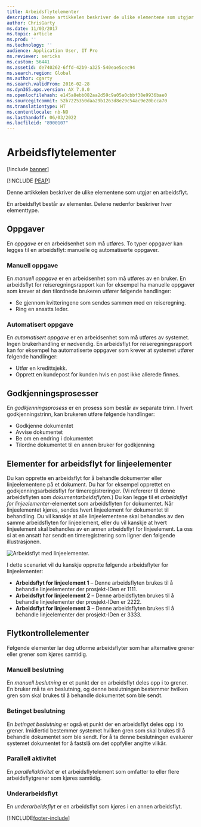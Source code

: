 ```yaml
---
title: Arbeidsflytelementer
description: Denne artikkelen beskriver de ulike elementene som utgjør en arbeidsflyt.
author: ChrisGarty
ms.date: 11/03/2017
ms.topic: article
ms.prod: ''
ms.technology: ''
audience: Application User, IT Pro
ms.reviewer: sericks
ms.custom: 56441
ms.assetid: de740262-6ffd-42b9-a325-540eae5cec94
ms.search.region: Global
ms.author: cgarty
ms.search.validFrom: 2016-02-28
ms.dyn365.ops.version: AX 7.0.0
ms.openlocfilehash: e145a8ebb082aa2d59c9a05a0cbbf38e9936bae0
ms.sourcegitcommit: 52b7225350daa29b1263d8e29c54ac9e20bcca70
ms.translationtype: HT
ms.contentlocale: nb-NO
ms.lasthandoff: 06/03/2022
ms.locfileid: "8900107"
---
```

# <a name="workflow-elements"></a>Arbeidsflytelementer

[!include [banner](../includes/banner.md)]


[!INCLUDE [PEAP](../../../includes/peap-1.md)]

Denne artikkelen beskriver de ulike elementene som utgjør en arbeidsflyt.

En arbeidsflyt består av elementer. Delene nedenfor beskriver hver elementtype.

## <a name="tasks"></a>Oppgaver

En *oppgave* er en arbeidsenhet som må utføres. To typer oppgaver kan legges til en arbeidsflyt: manuelle og automatiserte oppgaver.

### <a name="manual-task"></a>Manuell oppgave

En *manuell oppgave* er en arbeidsenhet som må utføres av en bruker. En arbeidsflyt for reiseregningsrapport kan for eksempel ha manuelle oppgaver som krever at den tilordnede brukeren utfører følgende handlinger:

- Se gjennom kvitteringene som sendes sammen med en reiseregning.
- Ring en ansatts leder.

### <a name="automated-task"></a>Automatisert oppgave

En *automatisert oppgave* er en arbeidsenhet som må utføres av systemet. Ingen brukerhandling er nødvendig. En arbeidsflyt for reiseregningsrapport kan for eksempel ha automatiserte oppgaver som krever at systemet utfører følgende handlinger:

- Utfør en kredittsjekk.
- Opprett en kundepost for kunden hvis en post ikke allerede finnes.

## <a name="approval-processes"></a>Godkjenningsprosesser

En *godkjenningsprosess* er en prosess som består av separate trinn. I hvert godkjenningstrinn, kan brukeren utføre følgende handlinger:

- Godkjenne dokumentet
- Avvise dokumentet
- Be om en endring i dokumentet
- Tilordne dokumentet til en annen bruker for godkjenning

## <a name="line-item-workflow-elements"></a>Elementer for arbeidsflyt for linjeelementer

Du kan opprette en arbeidsflyt for å behandle dokumenter eller linjeelementene på et dokument. Du har for eksempel opprettet en godkjenningsarbeidsflyt for timeregistreringer. (Vi refererer til denne arbeidsflyten som *dokumentarbeidsflyten*.) Du kan legge til et *arbeidsflyt for linjeelementer*-elementet som arbeidsflyten for dokumentet. Når linjeelementet kjøres, sendes hvert linjeelement for dokumentet til behandling. Du vil kanskje at alle linjeelementene skal behandles av den samme arbeidsflyten for linjeelement, eller du vil kanskje at hvert linjeelement skal behandles av en annen arbeidsflyt for linjeelement. La oss si at en ansatt har sendt en timeregistrering som ligner den følgende illustrasjonen.

![Arbeidsflyt med linjeelementer.](./media/workflow_lineitemworkflow.gif)

I dette scenariet vil du kanskje opprette følgende arbeidsflyter for linjeelementer:

- **Arbeidsflyt for linjeelement 1** – Denne arbeidsflyten brukes til å behandle linjeelementer der prosjekt-IDen er 1111.
- **Arbeidsflyt for linjeelement 2** – Denne arbeidsflyten brukes til å behandle linjeelementer der prosjekt-IDen er 2222.
- **Arbeidsflyt for linjeelement 3** – Denne arbeidsflyten brukes til å behandle linjeelementer der prosjekt-IDen er 3333.

## <a name="flow-control-elements"></a>Flytkontrollelementer

Følgende elementer lar deg utforme arbeidsflyter som har alternative grener eller grener som kjøres samtidig.

### <a name="manual-decision"></a>Manuell beslutning

En *manuell beslutning* er et punkt der en arbeidsflyt deles opp i to grener. En bruker må ta en beslutning, og denne beslutningen bestemmer hvilken gren som skal brukes til å behandle dokumentet som ble sendt.

### <a name="conditional-decision"></a>Betinget beslutning

En *betinget beslutning* er også et punkt der en arbeidsflyt deles opp i to grener. Imidlertid bestemmer systemet hvilken gren som skal brukes til å behandle dokumentet som ble sendt. For å ta denne beslutningen evaluerer systemet dokumentet for å fastslå om det oppfyller angitte vilkår.

### <a name="parallel-activity"></a>Parallell aktivitet

En *parallellaktivitet* er et arbeidsflytelement som omfatter to eller flere arbeidsflytgrener som kjøres samtidig.

### <a name="subworkflow"></a>Underarbeidsflyt

En *underarbeidsflyt* er en arbeidsflyt som kjøres i en annen arbeidsflyt.


[!INCLUDE[footer-include](../../../includes/footer-banner.md)]